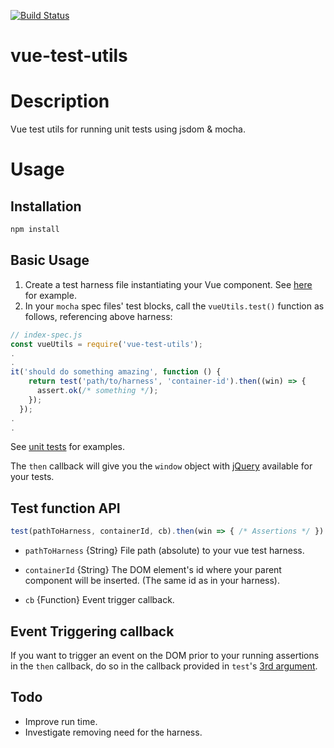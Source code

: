 [![Build Status](https://travis-ci.org/peripateticus/vue-test-utils.svg?branch=master)](https://travis-ci.org/peripateticus/vue-test-utils)

# vue-test-utils

# Description

Vue test utils for running unit tests using jsdom &amp; mocha.

# Usage

## Installation
```bash
npm install
```

## Basic Usage
1. Create a test harness file instantiating your Vue component. See [here](https://github.com/peripateticus/vue-test-utils/blob/master/test/harness/vue-main.js) for example.
2. In your `mocha` spec files' test blocks, call the `vueUtils.test()` function as follows, referencing above harness:

```javascript
// index-spec.js
const vueUtils = require('vue-test-utils');
.
.
it('should do something amazing', function () {
    return test('path/to/harness', 'container-id').then((win) => {
      assert.ok(/* something */);
    });
  });
.
.
```
See [unit tests](https://github.com/peripateticus/vue-test-utils/blob/master/test/index-spec.js) for examples.

The `then` callback will give you the `window` object with [jQuery](https://github.com/peripateticus/vue-test-utils/blob/master/test/index-spec.js#L40) available for your tests.

## Test function API

```javascript
test(pathToHarness, containerId, cb).then(win => { /* Assertions */ })
```

* `pathToHarness` {String} File path (absolute) to your vue test harness.

* `containerId` {String} The DOM element's id where your parent component will be inserted. (The same id as in your harness). 

* `cb` {Function} Event trigger callback.


## Event Triggering callback
If you want to trigger an event on the DOM prior to your running assertions in the `then` callback, do so in the callback provided in `test`'s [3rd argument](https://github.com/peripateticus/vue-test-utils/blob/master/test/index-spec.js#L39).

## Todo
* Improve run time.
* Investigate removing need for the harness.
